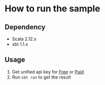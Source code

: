# How to run the sample

## Dependency

* Scala 2.12.x
* sbt 1.1.x

## Usage

1. Get unified api key for [Free](https://azure.microsoft.com/en-us/try/cognitive-services/?api=speech-services) or [Paid](https://go.microsoft.com/fwlink/?LinkId=872236)
1. Run `sbt run` to get the result
